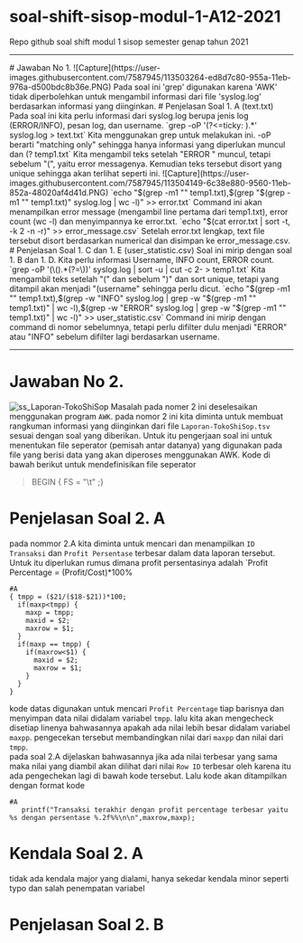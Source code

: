 # soal-shift-sisop-modul-1-A12-2021
Repo github soal shift modul 1 sisop semester genap tahun 2021 

<hr>
# Jawaban No 1.
![Capture](https://user-images.githubusercontent.com/7587945/113503264-ed8d7c80-955a-11eb-976a-d500bdc8b36e.PNG)
Pada soal ini 'grep' digunakan karena 'AWK' tidak diperbolehkan untuk mengambil informasi dari file 'syslog.log' berdasarkan informasi yang diinginkan.
# Penjelasan Soal 1. A (text.txt)
Pada soal ini kita perlu informasi dari syslog.log berupa jenis log (ERROR/INFO), pesan log, dan username.
`grep -oP '(?<=ticky: ).*' syslog.log > text.txt`
Kita menggunakan grep untuk melakukan ini. -oP berarti "matching only" sehingga hanya informasi yang diperlukan muncul dan (?<ticky: ) berarti kita hanya mengambil teks setelah
"ticky: " muncul.
![Capture](https://user-images.githubusercontent.com/7587945/113503772-22e79980-955e-11eb-94fc-f6095e8a8439.PNG)
# Penjelasan Soal 1. B dan 1. D (error_message.csv)
Pada soal ini kita perlu menyimpan informasi berupa error message dan error count ke error_message.csv.
`grep -oP '(?<=ERROR ).*(?= \()' syslog.log | sort -u > temp1.txt`
Kita mengambil teks setelah "ERROR " muncul, tetapi sebelum "(", yaitu error messagenya. Kemudian teks tersebut disort yang unique sehingga akan terlihat seperti ini.
![Capture](https://user-images.githubusercontent.com/7587945/113504149-6c38e880-9560-11eb-852a-48020af4d41d.PNG)
`echo "$(grep -m1 "" temp1.txt),$(grep "$(grep -m1 "" temp1.txt)" syslog.log | wc -l)" >> error.txt`
Command ini akan menampilkan error message (mengambil line pertama dari temp1.txt), error count (wc -l) dan menyimpannya ke error.txt.
`echo "$(cat error.txt | sort -t, -k 2 -n -r)" >> error_message.csv`
Setelah error.txt lengkap, text file tersebut disort berdasarkan numerical dan disimpan ke error_message.csv.  
# Penjelasan Soal 1. C dan 1. E (user_statistic.csv)
Soal ini mirip dengan soal 1. B dan 1. D. Kita perlu informasi Username, INFO count, ERROR count.
`grep -oP '(\().*(?=\))' syslog.log | sort -u | cut -c 2- > temp1.txt`
Kita mengambil teks setelah "(" dan sebelum ")" dan sort unique, tetapi yang ditampil akan menjadi "(username" sehingga perlu dicut.
`echo "$(grep -m1 "" temp1.txt),$(grep -w "INFO" syslog.log | grep -w "$(grep -m1 "" temp1.txt)" | wc -l),$(grep -w "ERROR" syslog.log | grep -w "$(grep -m1 "" temp1.txt)" | wc -l)" >> user_statistic.csv`
Command ini mirip dengan command di nomor sebelumnya, tetapi perlu difilter dulu menjadi "ERROR" atau "INFO" sebelum difilter lagi berdasarkan username.

<hr>

# Jawaban No 2. 
![ss_Laporan-TokoShiSop](https://user-images.githubusercontent.com/75328763/113485508-0bfe6400-94d8-11eb-9d32-64c6a525112c.png)
Masalah pada nomer 2 ini deselesaikan menggunakan program `AWK`.
pada nomor 2 ini kita diminta untuk membuat rangkuman informasi yang diinginkan dari file `Laporan-TokoShiSop.tsv` sesuai dengan soal yang diberikan. Untuk itu pengerjaan soal ini untuk menentukan file seperator (pemisah antar datanya) yang digunakan pada file yang berisi data yang akan diperoses menggunakan AWK. Kode di bawah berikut  untuk mendefinisikan file seperator  
> BEGIN { FS = "\t" ;}  
# Penjelasan Soal 2. A
pada nommor 2.A kita diminta untuk mencari dan menampilkan `ID Transaksi` dan `Profit Persentase` terbesar dalam data laporan tersebut. Untuk itu diperlukan rumus dimana profit persentasinya adalah `Profit Percentage = (Profit/Cost)*100%  
```Shell
#A
{ tmpp = ($21/($18-$21))*100;
  if(maxp<tmpp) {
    maxp = tmpp;
    maxid = $2;
    maxrow = $1;
  }
  if(maxp == tmpp) {
    if(maxrow<$1) { 
      maxid = $2;
      maxrow = $1; 
    }
  }
}
```
kode datas digunakan untuk mencari `Profit Percentage` tiap barisnya dan menyimpan data nilai didalam variabel `tmpp`. lalu kita akan mengecheck disetiap linenya bahwasannya apakah ada nilai lebih besar didalam variabel `maxpp`. pengecekan tersebut membandingkan nilai dari `maxpp` dan nilai dari `tmpp`.  
pada soal 2.A dijelaskan bahwasannya jika ada nilai terbesar yang sama maka nilai yang diambil akan dilihat dari nilai `Row ID` terbesar oleh karena itu ada pengechekan lagi di bawah kode tersebut. Lalu kode akan ditampilkan dengan format kode  
```Shell
#A
   printf("Transaksi terakhir dengan profit percentage terbesar yaitu %s dengan persentase %.2f%%\n\n",maxrow,maxp);
```
# Kendala Soal 2. A
tidak ada kendala major yang dialami, hanya sekedar kendala minor seperti typo dan salah penempatan variabel
# Penjelasan Soal 2. B
